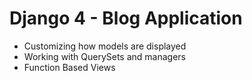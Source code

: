 # Django 4 - Blog Application
- Customizing how models are displayed
- Working with QuerySets and managers
- Function Based Views